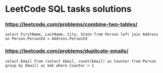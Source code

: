 # LeetCode SQL tasks solutions

### https://leetcode.com/problems/combine-two-tables/
`
select FirstName, LastName, City, State
from Person left join Address on Person.PersonId = Address.PersonId
`

### https://leetcode.com/problems/duplicate-emails/
`
select Email from
(select Email, count(Email) as Counter from Person group by Email) as kek
where Counter > 1
` 